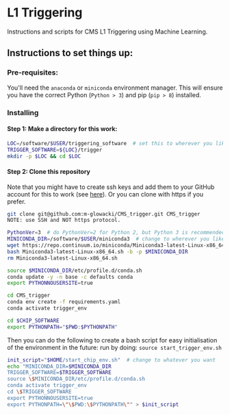 # L1 Triggering

Instructions and scripts for CMS L1 Triggering using Machine Learning.

## Instructions to set things up:

### Pre-requisites:

You'll need the `anaconda` or `miniconda` environment manager. This will ensure you have the correct Python (`Python > 3`) and pip (`pip > 8`) installed.

### Installing

#### Step 1: Make a directory for this work:

```bash
LOC=/software/$USER/triggering_software  # set this to wherever you like
TRIGGER_SOFTWARE=${LOC}/trigger
mkdir -p $LOC && cd $LOC
```

#### Step 2: Clone this repository

Note that you might have to create ssh keys and add them to your GitHub account for this to work (see [here](https://docs.github.com/en/github/authenticating-to-github/connecting-to-github-with-ssh)). Or you can clone with https if you prefer.

```bash
git clone git@github.com:m-glowacki/CMS_trigger.git CMS_trigger
NOTE: use SSH and NOT https protocol.
```

```bash
PythonVer=3  # do PythonVer=2 for Python 2, but Python 3 is recommended
MINICONDA_DIR=/software/$USER/miniconda3  # change to wherever you like (/software/ is Bristol-specific)
wget https://repo.continuum.io/miniconda/Miniconda3-latest-Linux-x86_64.sh
bash Miniconda3-latest-Linux-x86_64.sh -b -p $MINICONDA_DIR
rm Miniconda3-latest-Linux-x86_64.sh

source $MINICONDA_DIR/etc/profile.d/conda.sh
conda update -y -n base -c defaults conda
export PYTHONNOUSERSITE=true

cd CMS_trigger
conda env create -f requirements.yaml
conda activate trigger_env

cd $CHIP_SOFTWARE
export PYTHONPATH="$PWD:$PYTHONPATH"
```

Then you can do the following to create a bash script for easy initialisation of the environment in the future:
run by doing: `source start_trigger_env.sh`

```bash
init_script="$HOME/start_chip_env.sh"  # change to whatever you want
echo "MINICONDA_DIR=$MINICONDA_DIR
TRIGGER_SOFTWARE=$TRIGGER_SOFTWARE
source \$MINICONDA_DIR/etc/profile.d/conda.sh
conda activate trigger_env
cd \$TRIGGER_SOFTWARE
export PYTHONNOUSERSITE=true
export PYTHONPATH=\"\$PWD:\$PYTHONPATH\"" > $init_script
```
